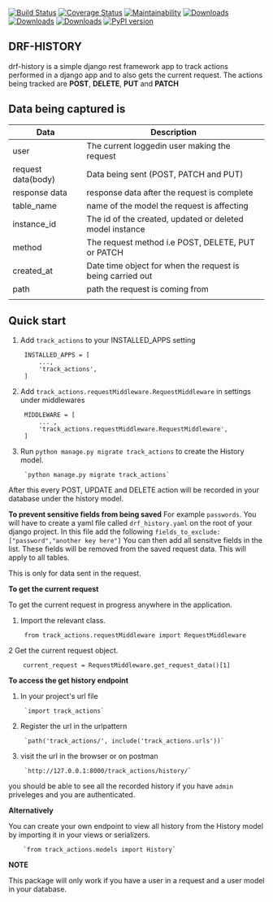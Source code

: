 [![Build Status](https://travis-ci.org/kenneth051/drf-history.svg?branch=develop)](https://travis-ci.org/kenneth051/drf-history)  [![Coverage Status](https://coveralls.io/repos/github/kenneth051/django-track-actions/badge.svg?branch=develop)](https://coveralls.io/github/kenneth051/django-track-actions?branch=develop)   [![Maintainability](https://api.codeclimate.com/v1/badges/fc8a5a15c480d2ad117d/maintainability)](https://codeclimate.com/github/kenneth051/django-track-actions/maintainability)  [![Downloads](https://pepy.tech/badge/drf-history)](https://pepy.tech/project/drf-history)   [![Downloads](https://pepy.tech/badge/drf-history/month)](https://pepy.tech/project/drf-history/month)  [![Downloads](https://pepy.tech/badge/drf-history/week)](https://pepy.tech/project/drf-history/week) [![PyPI version](https://badge.fury.io/py/drf-history.svg)](https://badge.fury.io/py/drf-history)


**DRF-HISTORY**
---------------------------------


drf-history is a simple django rest framework app to track actions performed in a django app and to also gets the current request.
The actions being tracked are **POST**,  **DELETE**, **PUT** and **PATCH**

Data being captured is 
-----------------------
| Data | Description|
| --- | --- |
| user | The current loggedin user making the request|
| request data(body) | Data being sent (POST, PATCH and  PUT)|
| response data | response data after the request is complete |
| table_name | name of the model the request is affecting |
| instance_id | The id of the created, updated or deleted model instance |
| method | The request method i.e POST, DELETE, PUT or PATCH |
| created_at | Date time object for when the request is being carried out |
| path | path the request is coming from |
| | |


Quick start
-------------

1. Add `track_actions` to your INSTALLED_APPS setting

        INSTALLED_APPS = [
            ...,
            'track_actions',
        ]


2. Add `track_actions.requestMiddleware.RequestMiddleware` in settings under middlewares

        MIDDLEWARE = [
            ... ,
            'track_actions.requestMiddleware.RequestMiddleware',
        ]


3. Run `python manage.py migrate track_actions` to create the History model.

        `python manage.py migrate track_actions`
        

After this every POST, UPDATE and DELETE action will be recorded in your database under the history model.

**To prevent sensitive fields from being saved**
For example `passwords`.
You will have to create a yaml file called `drf_history.yaml` on the root of your django project.
In this file add the following 
`fields_to_exclude: ["password","another key here"]` You can then add all sensitve fields in the list. These fields will be removed from the saved request data. This will apply to all tables.

This is only for data sent in the request. 


**To get the current request**

To get the current request in progress anywhere in the application.

1. Import the relevant class.

        from track_actions.requestMiddleware import RequestMiddleware


2   Get the current request object.
                                
        current_request = RequestMiddleware.get_request_data()[1]


**To access the get history endpoint**

1. In your project's url file


        `import track_actions` 

2. Register the url in the urlpattern 

        `path('track_actions/', include('track_actions.urls'))`

3. visit the url in the browser or on postman

        `http://127.0.0.1:8000/track_actions/history/`
        
you should be able to see all the recorded history if you have `admin` priveleges and you are authenticated.


**Alternatively**

You can create your own endpoint to view all history from the History model by importing it in your views or serializers.

        `from track_actions.models import History`


**NOTE**

This package will only work if you have a user in a request and a user model in your database.
